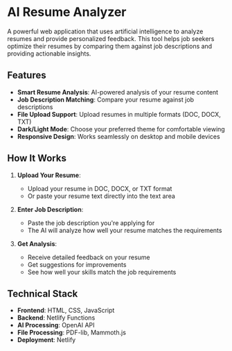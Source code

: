 # AI Resume Analyzer

A powerful web application that uses artificial intelligence to analyze resumes and provide personalized feedback. This tool helps job seekers optimize their resumes by comparing them against job descriptions and providing actionable insights.

## Features

- **Smart Resume Analysis**: AI-powered analysis of your resume content
- **Job Description Matching**: Compare your resume against job descriptions
- **File Upload Support**: Upload resumes in multiple formats (DOC, DOCX, TXT)
- **Dark/Light Mode**: Choose your preferred theme for comfortable viewing
- **Responsive Design**: Works seamlessly on desktop and mobile devices

## How It Works

1. **Upload Your Resume**: 
   - Upload your resume in DOC, DOCX, or TXT format
   - Or paste your resume text directly into the text area

2. **Enter Job Description**:
   - Paste the job description you're applying for
   - The AI will analyze how well your resume matches the requirements

3. **Get Analysis**:
   - Receive detailed feedback on your resume
   - Get suggestions for improvements
   - See how well your skills match the job requirements

## Technical Stack

- **Frontend**: HTML, CSS, JavaScript
- **Backend**: Netlify Functions
- **AI Processing**: OpenAI API
- **File Processing**: PDF-lib, Mammoth.js
- **Deployment**: Netlify
